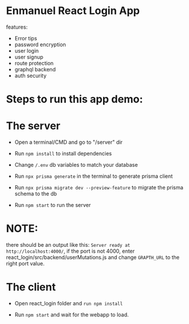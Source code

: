 # Enmanuel React Login App
features:

- Error tips
- password encryption
- user login
- user signup
- route protection
- graphql backend
- auth security


# Steps to run this app demo:


 # The server
* Open a terminal/CMD and go to "/server" dir

* Run `npm install` to install dependencies

* Change `/.env` db variables to match your database

* Run `npx prisma generate` in the terminal to generate prisma client

* Run `npx prisma migrate dev --preview-feature` to migrate the prisma schema to the db

* Run `npm start` to run the server

# NOTE:
there should be an output like this: `Server ready at http://localhost:4000/`, if the port is not 4000, enter react_login/src/backend/userMutations.js and change `GRAPTH_URL` to the right port value.

# The client

* Open react_login folder and `run npm install`

* Run `npm start` and wait for the webapp to load.
